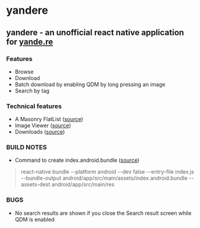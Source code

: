 # yandere
## yandere - an unofficial react native application for [yande.re](https://yande.re/post)

### Features
- Browse
- Download
- Batch download by enabling QDM by long pressing an image
- Search by tag

### Technical features
- A Masonry FlatList ([source](https://luehangs.site/lue_hang/projects/react-native-masonry-list#1-clone-the-repo))
- Image Viewer ([source](https://www.npmjs.com/package/react-native-image-zoom-viewer-fix))
- Downloads ([source](https://www.npmjs.com/package/rn-fetch-blob))

### BUILD NOTES

- Command to create index.android.bundle ([source](https://medium.com/@impaachu/react-native-android-release-build-crash-on-device-14f2c9eacf18))

> react-native bundle --platform android --dev false --entry-file index.js --bundle-output android/app/src/main/assets/index.android.bundle --assets-dest android/app/src/main/res

### BUGS 
- No search results are shown if you close the Search result screen while QDM is enabled
